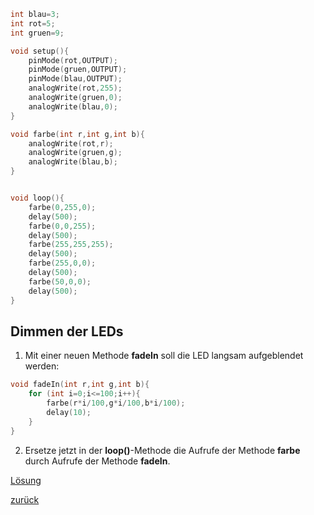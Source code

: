  <link rel="stylesheet" href="https://hi2272.github.io/StyleMD.css">


```C++
int blau=3;
int rot=5;
int gruen=9;

void setup(){
    pinMode(rot,OUTPUT);
    pinMode(gruen,OUTPUT);
    pinMode(blau,OUTPUT);
    analogWrite(rot,255);
    analogWrite(gruen,0);
    analogWrite(blau,0);
}

void farbe(int r,int g,int b){
    analogWrite(rot,r);
    analogWrite(gruen,g);
    analogWrite(blau,b);
}


void loop(){
    farbe(0,255,0);
    delay(500);
    farbe(0,0,255);
    delay(500);
    farbe(255,255,255);
    delay(500);
    farbe(255,0,0);
    delay(500);
    farbe(50,0,0);
    delay(500);
}
```
## Dimmen der LEDs
1. Mit einer neuen Methode **fadeIn** soll die LED langsam aufgeblendet werden:
``` C++
void fadeIn(int r,int g,int b){
    for (int i=0;i<=100;i++){
        farbe(r*i/100,g*i/100,b*i/100);
        delay(10);
    }
}
```
2. Ersetze jetzt in der **loop()**-Methode die Aufrufe der Methode **farbe** durch Aufrufe der Methode **fadeIn**.   
    
[Lösung](Loesung3.html)
       
[zurück](../index.html)
